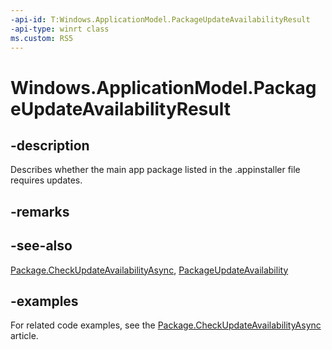 ```yaml
---
-api-id: T:Windows.ApplicationModel.PackageUpdateAvailabilityResult
-api-type: winrt class
ms.custom: RS5
---
```


<!-- Class syntax.
public class PackageUpdateAvailabilityResult 
-->

# Windows.ApplicationModel.PackageUpdateAvailabilityResult

## -description

Describes whether the main app package listed in the .appinstaller file requires updates.

## -remarks

## -see-also
[Package.CheckUpdateAvailabilityAsync](package_checkupdateavailabilityasync_726867427.md), [PackageUpdateAvailability](packageupdateavailability.md)

## -examples

For related code examples, see the [Package.CheckUpdateAvailabilityAsync](package_checkupdateavailabilityasync_726867427.md) article.
